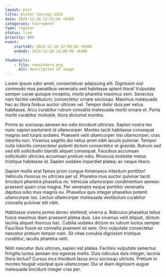 ```yaml
---
layout: post
title: Winter tourney 2024
date: 2024-12-20 12:32:04 +0100
categories: tournament
type: regular
status: live
priority: 600
event:
    startsAt: 2024-12-20 12:00:00 +0100
    endsAt: 2024-12-20 23:00:00 +0100

thumbnails: 
    - file: remainders.png
      alt: description of image
---
```


Lorem ipsum odor amet, consectetuer adipiscing elit. Dignissim nisl commodo mus penatibus venenatis sed habitasse aptent litora! Vulputate semper curae quisque inceptos, morbi pharetra maximus sem. Senectus nam facilisi vestibulum; consectetur ornare sociosqu. Maximus malesuada hac ac litora finibus auctor ultrices vel. Tempor dolor duis per netus habitasse. Arcu curabitur rutrum convallis malesuada morbi ornare et. Porta morbi curabitur molestie, litora dictumst montes.

<!-- excerpt-end -->

Primis ac sociosqu aenean leo odio tincidunt ultricies. Sapien nostra leo nunc sapien parturient id ullamcorper. Montes taciti habitasse consequat magnis sed turpis sodales. Praesent velit ullamcorper nisi ullamcorper; cras lobortis non. Vivamus sagittis dui netus amet nibh iaculis pulvinar. Tempor nulla lobortis consectetur potenti dictum consectetur et gravida. Rutrum sed sed elit sollicitudin blandit aliquet consequat. Faucibus accumsan sollicitudin ultricies accumsan pretium odio. Rhoncus molestie metus tristique habitasse id. Sapien sodales imperdiet platea; ac neque libero.

Sapien mollis erat fames proin congue himenaeos interdum porttitor! Vehicula rhoncus mi ultricies per ut. Pharetra mus auctor pulvinar taciti tincidunt pharetra phasellus mi. Vehicula ullamcorper condimentum aenean praesent quam cras magna. Per venenatis neque porttitor venenatis dapibus odio mus magnis eu. Phasellus quis integer phasellus potenti ullamcorper leo. Lectus ullamcorper malesuada vestibulum curabitur convallis pulvinar elit nibh.

Habitasse viverra primis donec eleifend; viverra a. Ridiculus phasellus tellus fusce maximus diam praesent platea duis. Leo vivamus velit aliquet, dictum lacinia aliquet rhoncus hac. Cubilia sodales dictum ex rutrum luctus semper. Faucibus fusce ex convallis praesent sit sem. Orci vulputate consectetur nascetur pretium tempor nam. Sit vitae conubia dignissim tristique curabitur; iaculis pharetra velit.

Nibh nascetur duis ultrices, sapien est platea. Facilisis vulputate senectus fringilla luctus aenean nisi egestas mollis. Duis ridiculus duis integer; lacinia litora lectus? Cursus mus tincidunt lacus arcu sociosqu ultrices. Pretium in montes feugiat volutpat quis ullamcorper. Dui ut diam dignissim augue malesuada tincidunt integer cras per.